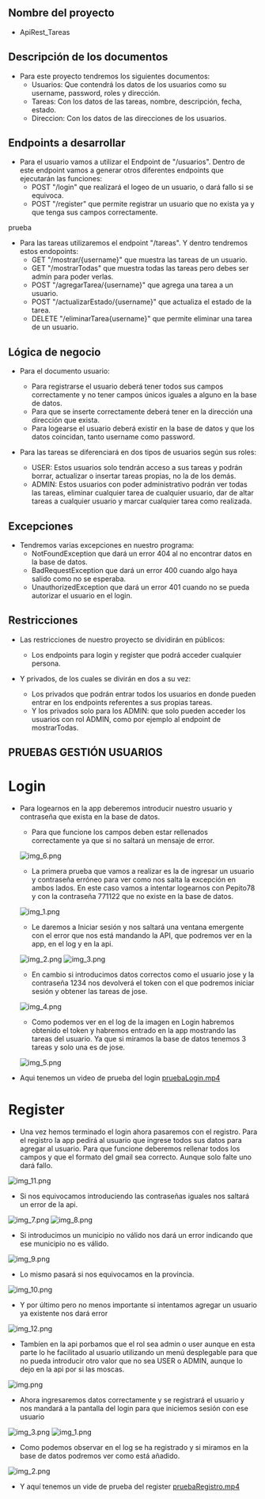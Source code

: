 ## Nombre del proyecto

- ApiRest_Tareas

## Descripción de los documentos

- Para este proyecto tendremos los siguientes documentos:
  - Usuarios: Que contendrá los datos de los usuarios como su username, password, roles y dirección.
  - Tareas: Con los datos de las tareas, nombre, descripción, fecha, estado.
  - Direccion: Con los datos de las direcciones de los usuarios.

## Endpoints a desarrollar

- Para el usuario vamos a utilizar el Endpoint de "/usuarios". Dentro de este endpoint vamos a generar otros diferentes endpoints que ejecutarán las funciones:
  - POST "/login" que realizará el logeo de un usuario, o dará fallo si se equivoca.
  - POST "/register" que permite registrar un usuario que no exista ya y que tenga sus campos correctamente.

 prueba
- Para las tareas utilizaremos el endpoint "/tareas". Y dentro tendremos estos endopoints:
  - GET "/mostrar/{username}" que muestra las tareas de un usuario.
  - GET "/mostrarTodas" que muestra todas las tareas pero debes ser admin para poder verlas.
  - POST "/agregarTarea/{username}" que agrega una tarea a un usuario.
  - POST "/actualizarEstado/{username}" que actualiza el estado de la tarea.
  - DELETE "/eliminarTarea{username}" que permite eliminar una tarea de un usuario.

## Lógica de negocio

- Para el documento usuario:
  - Para registrarse el usuario deberá tener todos sus campos correctamente y no tener campos únicos iguales a alguno en la base de datos.
  - Para que se inserte correctamente deberá tener en la dirección una dirección que exista.
  - Para logearse el usuario deberá existir en la base de datos y que los datos coincidan, tanto username como password.


- Para las tareas se diferenciará en dos tipos de usuarios según sus roles:
  - USER: Estos usuarios solo tendrán acceso a sus tareas y podrán borrar, actualizar o insertar tareas propias, no la de los demás.
  - ADMIN: Estos usuarios con poder administrativo podrán ver todas las tareas, eliminar cualquier tarea de cualquier usuario, dar de altar tareas a cualquier usuario y marcar cualquier tarea como realizada.

## Excepciones

- Tendremos varias excepciones en nuestro programa:
  - NotFoundException que dará un error 404 al no encontrar datos en la base de datos.
  - BadRequestException que dará un error 400 cuando algo haya salido como no se esperaba.
  - UnauthorizedException que dará un error 401 cuando no se pueda autorizar el usuario en el login.

## Restricciones 

- Las restricciones de nuestro proyecto se dividirán en públicos:
  - Los endpoints para login y register que podrá acceder cualquier persona.
  

- Y privados, de los cuales se divirán en dos a su vez:
  - Los privados que podrán entrar todos los usuarios en donde pueden entrar en los endpoints referentes a sus propias tareas.
  - Y los privados solo para los ADMIN: que solo pueden acceder los usuarios con rol ADMIN, como por ejemplo al endpoint de mostrarTodas.

## PRUEBAS GESTIÓN USUARIOS

# Login
- Para logearnos en la app deberemos introducir nuestro usuario y contraseña que exista en la base de datos. 
  - Para que funcione los campos deben estar rellenados correctamente ya que si no saltará un mensaje de error.

  ![img_6.png](src/main/resources/pruebas/img_6.png)


  - La primera prueba que vamos a realizar es la de ingresar un usuario y contraseña erróneo para ver como nos salta la excepción en ambos lados. En este caso vamos a intentar logearnos con Pepito78 y con la contraseña 771122 que no existe en la base de datos.
  
  ![img_1.png](src/main/resources/pruebas/img_1.png)


  - Le daremos a Iniciar sesión y nos saltará una ventana emergente con el error que nos está mandando la API, que podremos ver en la app, en el log y en la api.
  
  ![img_2.png](src/main/resources/pruebas/img_2.png)
  ![img_3.png](src/main/resources/pruebas/img_3.png)


  - En cambio si introducimos datos correctos como el usuario jose y la contraseña 1234 nos devolverá el token con el que podremos iniciar sesión y obtener las tareas de jose.
  
  ![img_4.png](src/main/resources/pruebas/img_4.png)


  - Como podemos ver en el log de la imagen en Login habremos obtenido el token y habremos entrado en la app mostrando las tareas del usuario. Ya que si miramos la base de datos tenemos 3 tareas y solo una es de jose.
  
  ![img_5.png](src/main/resources/pruebas/img_5.png)

- Aqui tenemos un video de prueba del login
[pruebaLogin.mp4](src%2Fmain%2Fresources%2Fpruebas%2FpruebaLogin.mp4)

# Register

- Una vez hemos terminado el login ahora pasaremos con el registro. Para el registro la app pedirá al usuario que ingrese todos sus datos para agregar al usuario. Para que funcione deberemos rellenar todos los campos y que el formato del gmail sea correcto. Aunque solo falte uno dará fallo.

![img_11.png](src/main/resources/pruebas/img_11.png)

  - Si nos equivocamos introduciendo las contraseñas iguales nos saltará un error de la api.

  ![img_7.png](src/main/resources/pruebas/img_7.png)
  ![img_8.png](src/main/resources/pruebas/img_8.png)


  - Si introducimos un municipio no válido nos dará un error indicando que ese municipio no es válido.

  ![img_9.png](src/main/resources/pruebas/img_9.png)


  - Lo mismo pasará si nos equivocamos en la provincia.

  ![img_10.png](src/main/resources/pruebas/img_10.png)


  - Y por último pero no menos importante si intentamos agregar un usuario ya existente nos dará error

  ![img_12.png](src/main/resources/pruebas/img_12.png)


  - Tambíen en la api porbamos que el rol sea admin o user aunque en esta parte lo he facilitado al usuario utilizando un menú desplegable para que no pueda introducir otro valor que no sea USER o ADMIN, aunque lo dejo en la api por si las moscas.

  ![img.png](src/main/resources/pruebas/img13.png)
  
- Ahora ingresaremos datos correctamente y se registrará el usuario y nos mandará a la pantalla del login para que iniciemos sesión con ese usuario

![img_3.png](src/main/resources/pruebas/img_16.png)
![img_1.png](src/main/resources/pruebas/img_14.png)

- Como podemos observar en el log se ha registrado y si miramos en la base de datos podremos ver como está añadido.

![img_2.png](src/main/resources/pruebas/img_15.png)

- Y aquí tenemos un vide de prueba del register
[pruebaRegistro.mp4](src%2Fmain%2Fresources%2Fpruebas%2FpruebaRegistro.mp4)
